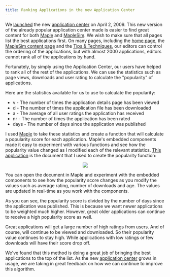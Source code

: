 ```yaml
---
title: Ranking Applications in the new Application Center
---
```


We [launched](http://www.maplesoft.com/blog/view.aspx?sid=19336) the new [application center][appcenter] on April 2, 2009. 
This new version of the already popular application center made is easier to find great content for both [Maple][maple] and 
[MapleSim](http://www.maplesoft.com/products/maplesim). We wish to make sure that all pages list the best applications first. 
On many pages, including the [home page][appcenter], the [MapleSim content page](http://www.maplesoft.com/applications/maplesim)
and the [Tips & Techniques](http://www.maplesoft.com/applications/tipsandtechniques), our editors can control the 
ordering of the applications, but with almost 2000 applications, editors cannot rank all of the applications by hand.

Fortunately, by simply using the Application Center, our users have helped to rank all of the rest of the applications. 
We can use the statistics such as page views, downloads and user rating to calculate the "popularity" of applications.

Here are the statistics available for us to use to calculate the popularity:
- v - The number of times the application details page has been viewed
- d - The number of times the application file has been downloaded
- a - The average of all user ratings the application has received
- nr - The number of times the application has been rated
- days - The number of days since the application was published

I used [Maple][maple] to take these statistics and create a function that will calculate a popularity score for each application. 
Maple's embedded components made it easy to experiment with various functions and see how the popularity value changed as I modified each of 
the relevant statistics. [This application](http://www.maplesoft.com/applications/popularity.aspx) is the document that I used to create the 
popularity function:

<p align="center"><img src="http://www.maplesoft.com/view.aspx?SI=19253/0/images/RankingDocuments_23.gif"/></p>

You can open the document in Maple and experiment with the embedded components to see how the popularity score changes as you modify the
values such as average rating, number of downloads and age. The values are updated in real-time as you work with the components. 

As you can see, the popularity score is divided by the number of days since the application was published. This is because 
we want newer applications to be weighted much higher. However, great older applications can continue to receive a high 
popularity score as well. 

Great applications will get a large number of high ratings from users. And of course, will continue to be viewed and downloaded.
So their popularity value continues to stay high. While applications with low ratings or few downloads will have their score drop off.

We've found that this method is doing a great job of bringing the best applications to the top of the list. As the new 
[application center][appcenter] grows in usage, we are taking in great feedback on how we can continue to improve this
algorithm.


[appcenter]: http://www.maplesoft.com/applications "Application Center"
[maple]: http://www.maplesoft.com/products/Maple "Maple"